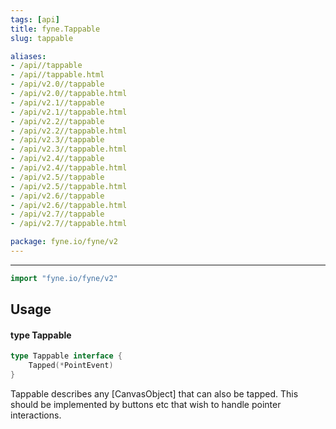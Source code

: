 ```yaml
---
tags: [api]
title: fyne.Tappable
slug: tappable

aliases:
- /api//tappable
- /api//tappable.html
- /api/v2.0//tappable
- /api/v2.0//tappable.html
- /api/v2.1//tappable
- /api/v2.1//tappable.html
- /api/v2.2//tappable
- /api/v2.2//tappable.html
- /api/v2.3//tappable
- /api/v2.3//tappable.html
- /api/v2.4//tappable
- /api/v2.4//tappable.html
- /api/v2.5//tappable
- /api/v2.5//tappable.html
- /api/v2.6//tappable
- /api/v2.6//tappable.html
- /api/v2.7//tappable
- /api/v2.7//tappable.html

package: fyne.io/fyne/v2
---
```



---
```go
import "fyne.io/fyne/v2"
```

## Usage

#### type Tappable

```go
type Tappable interface {
	Tapped(*PointEvent)
}
```

Tappable describes any [CanvasObject] that can also be tapped. This should be implemented by buttons etc that wish to handle pointer interactions.
